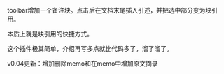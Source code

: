 toolbar增加一个备注块。点击后在文档末尾插入引述，并把选中部分变为块引用。

本质上就是块引用的快捷方式。

这个插件极其简单，介绍再写多点就比代码多了，溜了溜了。

v0.04更新：增加删除memo和在memo中增加原文摘录